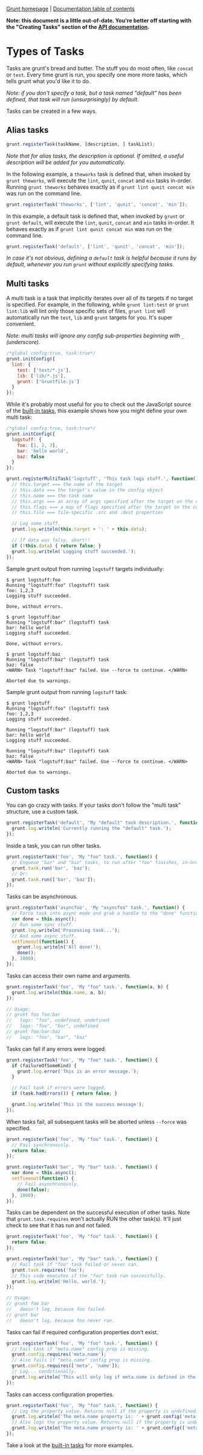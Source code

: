 [Grunt homepage](http://gruntjs.com/) | [Documentation table of contents](toc.md)

**Note: this document is a little out-of-date. You're better off starting with the "Creating Tasks" section of the [API documentation](api.md).**

# Types of Tasks

Tasks are grunt's bread and butter. The stuff you do most often, like `concat` or `test`. Every time grunt is run, you specify one more more tasks, which tells grunt what you'd like it to do.

_Note: if you don't specify a task, but a task named "default" has been defined, that task will run (unsurprisingly) by default._

Tasks can be created in a few ways.

## Alias tasks

```javascript
grunt.registerTask(taskName, [description, ] taskList);
```

_Note that for alias tasks, the description is optional. If omitted, a useful description will be added for you automatically._

In the following example, a `theworks` task is defined that, when invoked by `grunt theworks`, will execute the `lint`, `qunit`, `concat` and `min` tasks in-order. Running `grunt theworks` behaves exactly as if `grunt lint qunit concat min` was run on the command line.

```javascript
grunt.registerTask('theworks', ['lint', 'qunit', 'concat', 'min']);
```

In this example, a default task is defined that, when invoked by `grunt` or `grunt default`, will execute the `lint`, `qunit`, `concat` and `min` tasks in-order. It behaves exactly as if `grunt lint qunit concat min` was run on the command line.

```javascript
grunt.registerTask('default', ['lint', 'qunit', 'concat', 'min']);
```

_In case it's not obvious, defining a `default` task is helpful because it runs by default, whenever you run `grunt` without explicitly specifying tasks._

## Multi tasks
A multi task is a task that implicitly iterates over all of its targets if no target is specified. For example, in the following, while `grunt lint:test` or `grunt lint:lib` will lint only those specific sets of files, `grunt lint` will automatically run the `test`, `lib` and `grunt` targets for you. It's super convenient.

_Note: multi tasks will ignore any config sub-properties beginning with `_` (underscore)._

```javascript
/*global config:true, task:true*/
grunt.initConfig({
  lint: {
    test: ['test/*.js'],
    lib: ['lib/*.js'],
    grunt: ['Gruntfile.js']
  }
});
```

While it's probably most useful for you to check out the JavaScript source of the [built-in tasks](https://github.com/cowboy/grunt/tree/master/tasks), this example shows how you might define your own multi task:

```javascript
/*global config:true, task:true*/
grunt.initConfig({
  logstuff: {
    foo: [1, 2, 3],
    bar: 'hello world',
    baz: false
  }
});

grunt.registerMultiTask('logstuff', 'This task logs stuff.', function() {
  // this.target === the name of the target
  // this.data === the target's value in the config object
  // this.name === the task name
  // this.args === an array of args specified after the target on the command-line
  // this.flags === a map of flags specified after the target on the command-line
  // this.file === file-specific .src and .dest properties

  // Log some stuff.
  grunt.log.writeln(this.target + ': ' + this.data);

  // If data was falsy, abort!!
  if (!this.data) { return false; }
  grunt.log.writeln('Logging stuff succeeded.');
});
```

Sample grunt output from running `logstuff` targets individually:

```
$ grunt logstuff:foo
Running "logstuff:foo" (logstuff) task
foo: 1,2,3
Logging stuff succeeded.

Done, without errors.

$ grunt logstuff:bar
Running "logstuff:bar" (logstuff) task
bar: hello world
Logging stuff succeeded.

Done, without errors.

$ grunt logstuff:baz
Running "logstuff:baz" (logstuff) task
baz: false
<WARN> Task "logstuff:baz" failed. Use --force to continue. </WARN>

Aborted due to warnings.
```

Sample grunt output from running `logstuff` task:

```
$ grunt logstuff
Running "logstuff:foo" (logstuff) task
foo: 1,2,3
Logging stuff succeeded.

Running "logstuff:bar" (logstuff) task
bar: hello world
Logging stuff succeeded.

Running "logstuff:baz" (logstuff) task
baz: false
<WARN> Task "logstuff:baz" failed. Use --force to continue. </WARN>

Aborted due to warnings.
```

## Custom tasks
You can go crazy with tasks. If your tasks don't follow the "multi task" structure, use a custom task.

```javascript
grunt.registerTask('default', 'My "default" task description.', function() {
  grunt.log.writeln('Currently running the "default" task.');
});
```

Inside a task, you can run other tasks.

```javascript
grunt.registerTask('foo', 'My "foo" task.', function() {
  // Enqueue "bar" and "baz" tasks, to run after "foo" finishes, in-order.
  grunt.task.run('bar', 'baz');
  // Or:
  grunt.task.run(['bar', 'baz']);
});
```

Tasks can be asynchronous.

```javascript
grunt.registerTask('asyncfoo', 'My "asyncfoo" task.', function() {
  // Force task into async mode and grab a handle to the "done" function.
  var done = this.async();
  // Run some sync stuff.
  grunt.log.writeln('Processing task...');
  // And some async stuff.
  setTimeout(function() {
    grunt.log.writeln('All done!');
    done();
  }, 1000);
});
```

Tasks can access their own name and arguments.

```javascript
grunt.registerTask('foo', 'My "foo" task.', function(a, b) {
  grunt.log.writeln(this.name, a, b);
});

// Usage:
// grunt foo foo:bar
//   logs: "foo", undefined, undefined
//   logs: "foo", "bar", undefined
// grunt foo:bar:baz
//   logs: "foo", "bar", "baz"
```

Tasks can fail if any errors were logged.

```javascript
grunt.registerTask('foo', 'My "foo" task.', function() {
  if (failureOfSomeKind) {
    grunt.log.error('This is an error message.');
  }

  // Fail task if errors were logged.
  if (task.hadErrors()) { return false; }

  grunt.log.writeln('This is the success message');
});
```

When tasks fail, all subsequent tasks will be aborted unless `--force` was specified.

```javascript
grunt.registerTask('foo', 'My "foo" task.', function() {
  // Fail synchronously.
  return false;
});

grunt.registerTask('bar', 'My "bar" task.', function() {
  var done = this.async();
  setTimeout(function() {
    // Fail asynchronously.
    done(false);
  }, 1000);
});
```

Tasks can be dependent on the successful execution of other tasks. Note that `grunt.task.requires` won't actually RUN the other task(s). It'll just check to see that it has run and not failed.

```javascript
grunt.registerTask('foo', 'My "foo" task.', function() {
  return false;
});

grunt.registerTask('bar', 'My "bar" task.', function() {
  // Fail task if "foo" task failed or never ran.
  grunt.task.requires('foo');
  // This code executes if the "foo" task ran successfully.
  grunt.log.writeln('Hello, world.');
});

// Usage:
// grunt foo bar
//   doesn't log, because foo failed.
// grunt bar
//   doesn't log, because foo never ran.
```

Tasks can fail if required configuration properties don't exist.

```javascript
grunt.registerTask('foo', 'My "foo" task.', function() {
  // Fail task if "meta.name" config prop is missing.
  grunt.config.requires('meta.name');
  // Also fails if "meta.name" config prop is missing.
  grunt.config.requires(['meta', 'name']);
  // Log... conditionally.
  grunt.log.writeln('This will only log if meta.name is defined in the config.');
});
```

Tasks can access configuration properties.

```javascript
grunt.registerTask('foo', 'My "foo" task.', function() {
  // Log the property value. Returns null if the property is undefined.
  grunt.log.writeln('The meta.name property is: ' + grunt.config('meta.name'));
  // Also logs the property value. Returns null if the property is undefined.
  grunt.log.writeln('The meta.name property is: ' + grunt.config(['meta', 'name']));
});
```

Take a look at the [built-in tasks](https://github.com/cowboy/grunt/tree/master/tasks) for more examples.
